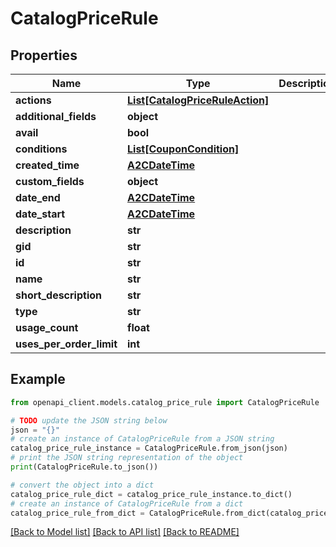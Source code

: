 # CatalogPriceRule


## Properties

Name | Type | Description | Notes
------------ | ------------- | ------------- | -------------
**actions** | [**List[CatalogPriceRuleAction]**](CatalogPriceRuleAction.md) |  | [optional] 
**additional_fields** | **object** |  | [optional] 
**avail** | **bool** |  | [optional] 
**conditions** | [**List[CouponCondition]**](CouponCondition.md) |  | [optional] 
**created_time** | [**A2CDateTime**](A2CDateTime.md) |  | [optional] 
**custom_fields** | **object** |  | [optional] 
**date_end** | [**A2CDateTime**](A2CDateTime.md) |  | [optional] 
**date_start** | [**A2CDateTime**](A2CDateTime.md) |  | [optional] 
**description** | **str** |  | [optional] 
**gid** | **str** |  | [optional] 
**id** | **str** |  | [optional] 
**name** | **str** |  | [optional] 
**short_description** | **str** |  | [optional] 
**type** | **str** |  | [optional] 
**usage_count** | **float** |  | [optional] 
**uses_per_order_limit** | **int** |  | [optional] 

## Example

```python
from openapi_client.models.catalog_price_rule import CatalogPriceRule

# TODO update the JSON string below
json = "{}"
# create an instance of CatalogPriceRule from a JSON string
catalog_price_rule_instance = CatalogPriceRule.from_json(json)
# print the JSON string representation of the object
print(CatalogPriceRule.to_json())

# convert the object into a dict
catalog_price_rule_dict = catalog_price_rule_instance.to_dict()
# create an instance of CatalogPriceRule from a dict
catalog_price_rule_from_dict = CatalogPriceRule.from_dict(catalog_price_rule_dict)
```
[[Back to Model list]](../README.md#documentation-for-models) [[Back to API list]](../README.md#documentation-for-api-endpoints) [[Back to README]](../README.md)


